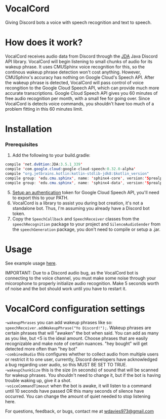 # VocalCord
Giving Discord bots a voice with speech recognition and text to speech.

# How does it work?
VocalCord receives audio data from Discord through the [JDA](https://github.com/DV8FromTheWorld/JDA) Java Discord API library. VocalCord
will begin listening to small chunks of audio for its wakeup phrase. It uses CMUSphinx voice recognition for this, so the continous wakeup
phrase detection won't cost anything. However, CMUSphinx's accuracy has nothing on Google Cloud's Speech API. After the wakeup phrase is
detected, VocalCord will pass control of voice recongition to the Google Cloud Speech API, which can provide much more accurate transcriptions.
Google Cloud Speech API gives you 60 minutes of free audio recognition per month, with a small fee for going over. Since VocalCord is detects
voice commands, you shouldn't have too much of a problem fitting in this 60 minutes limit.

# Installation
### Prerequisites
1) Add the following to your build.gradle:
```java
compile 'net.dv8tion:JDA:3.5.1_339'
compile 'com.google.cloud:google-cloud-speech:0.32.0-alpha'
compile "org.jetbrains.kotlin:kotlin-stdlib-jdk8:$kotlin_version"
compile group: 'edu.cmu.sphinx', name: 'sphinx4-core', version:'5prealpha-SNAPSHOT'
compile group: 'edu.cmu.sphinx', name: 'sphinx4-data', version:'5prealpha-SNAPSHOT'
``` 
5) [Setup an authentication](https://cloud.google.com/speech/docs/reference/libraries) token for Google Cloud Speech API, you'll need to export this to your PATH.   
6) VocalCord is a library to assist you during bot creation, it's not a standalone bot. Thus, I'm assuming you already have a Discord bot token.
7) Copy the ```SpeechCallback``` and ```SpeechReceiver``` classes from the ```speechRecognition``` package to your project and ```SilenceAudioSender``` from the ```speechGeneration``` package, you don't need to compile or setup a .jar. 
# Usage
See example usage [here](https://github.com/wdavies973/VocalCord/blob/master/src/main/java/com/cpjd/main/Bot.java).

IMPORTANT: Due to a Discord audio bug, as the VocalCord bot is connecting to the voice channel, you must make some noise through your micorophone to properly initialize audio recognition. Make 5 seconds worth of noise and the bot should work until you have to restart it.
# VocalCord configuration settings
-```wakeupPhrases``` you can add wakeup phrases like so: ```speechReceiver.addWakeupPhrase("Yo Discord!");```. Wakeup phrases are certain phrases that will "awaken" the bot when said. You can add as many as you like, but <5 is the ideal amount. Choose phrases that are easily recognizable and make note of certain nuances. "hey bought" will get detected more often than "hey bot"   
-```combinedAudio``` this configures whether to collect audio from multiple users or restrict it to one user, currently, Discord developers have acknowledged a bug regarding user audio, so this MUST BE SET TO TRUE.  
-```wakeupChunkSize``` this is the size (in seconds) of sound that will be scanned for wakeup phrases. You shouldn't need to change it, but if the bot is having trouble waking up, give it a shot.  
-```voiceCommandTimeout``` when the bot is awake, it will listen to a command until 10 seconds have passed OR this many seconds of silence have occurred. You can change the amount of quiet needed to stop listening here.  

For questions, feedback, or bugs, contact me at wdavies973@gmail.com

